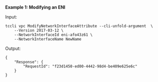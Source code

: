 **Example 1: Modifying an ENI**



Input: 

```
tccli vpc ModifyNetworkInterfaceAttribute --cli-unfold-argument  \
    --Version 2017-03-12 \
    --NetworkInterfaceId eni-afo43z61 \
    --NetworkInterfaceName NewName
```

Output: 
```
{
    "Response": {
        "RequestId": "f23d1450-ed00-4442-98d4-be409e625e6c"
    }
}
```

